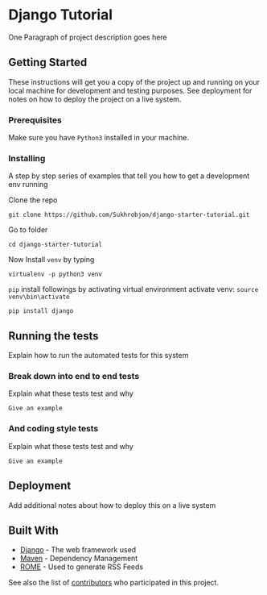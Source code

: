 # Django Tutorial

One Paragraph of project description goes here

## Getting Started

These instructions will get you a copy of the project up and running on your local machine for development and testing purposes. See deployment for notes on how to deploy the project on a live system.

### Prerequisites

Make sure you have `Python3` installed in your machine.



### Installing

A step by step series of examples that tell you how to get a development env running

Clone the repo

```
git clone https://github.com/Sukhrobjon/django-starter-tutorial.git
```

Go to folder

```
cd django-starter-tutorial
```

Now Install `venv` by typing

```
virtualenv -p python3 venv
```
`pip` install followings by activating virtual environment 
activate venv: 
`source venv\bin\activate`
```
pip install django
```
## Running the tests

Explain how to run the automated tests for this system

### Break down into end to end tests

Explain what these tests test and why

```
Give an example
```

### And coding style tests

Explain what these tests test and why

```
Give an example
```

## Deployment

Add additional notes about how to deploy this on a live system

## Built With

* [Django](https://www.djangoproject.com/) - The web framework used
* [Maven](https://maven.apache.org/) - Dependency Management
* [ROME](https://rometools.github.io/rome/) - Used to generate RSS Feeds


See also the list of [contributors](https://github.com/your/project/contributors) who participated in this project.




